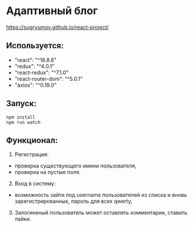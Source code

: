 # Адаптивный блог
https://sugryumov.github.io/react-project/

## Используется:
- "react": "^16.8.6"
- "redux": "^4.0.1"
- "react-redux": "^7.1.0"
- "react-router-dom": "^5.0.1"
- "axios": "^0.19.0"

## Запуск:
```
npm install
npm run watch
```

## Функционал:
1. Регистрация:
 - проверка существующего имени пользователя,
 - проверка на пустые поля.
2. Вход в систему:
  - возможность зайти под username пользователей из списка и вновь зарегистрированных, пароль для всех qwerty,
3. Залогиненый пользователь может оставлять комментарии, ставить лайки.
